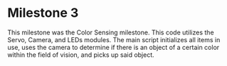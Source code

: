 # Milestone 3

This milestone was the Color Sensing milestone. This code utilizes the Servo, Camera, and LEDs modules. The main script initializes all items in use, uses the camera to determine if there is an object of a certain color within the field of vision, and picks up said object.
